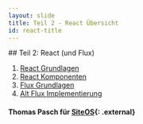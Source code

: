 ```yaml
---
layout: slide
title: Teil 2 - React Übersicht
id: react-title
---
```

<section markdown="1">
## Teil 2: React (und Flux)

1. [React Grundlagen](#/44)
1. [React Komponenten](#/49)
1. [Flux Grundlagen](#/56)
1. [Alt Flux Implementierung](#/62)

#### Thomas Pasch für [SiteOS](http://siteos.de/){: .external}
</section>
